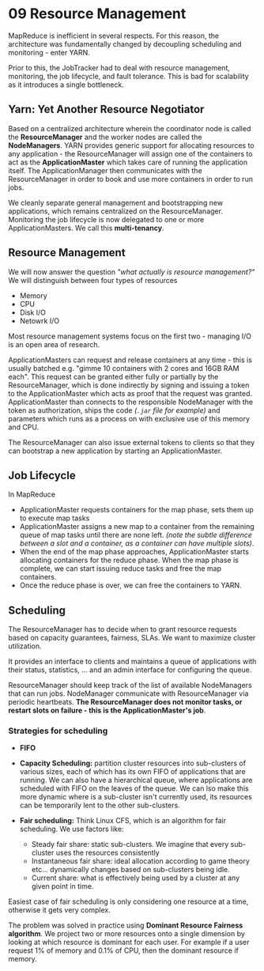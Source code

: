 # 09 Resource Management

MapReduce is inefficient in several respects. For this reason, the architecture
was fundamentally changed by decoupling scheduling and monitoring - enter YARN.

Prior to this, the JobTracker had to deal with resource management, monitoring,
the job lifecycle, and fault tolerance. This is bad for scalability as it
introduces a single bottleneck.

## Yarn: Yet Another Resource Negotiator

Based on a centralized architecture wherein the coordinator node is called the
**ResourceManager** and the worker nodes are called the **NodeManagers**.
YARN provides generic support for allocating resources to any application - 
the ResourceManager will assign one of the containers to act as the
**ApplicationMaster** which takes care of running the application itself.
The ApplicationManager then communicates with the ResourceManager in order to
book and use more containers in order to run jobs.

We cleanly separate general management and bootstrapping new applications, 
which remains centralized on the ResourceManager. Monitoring the job lifecycle
is now delegated to one or more ApplicationMasters. We call this 
**multi-tenancy**.

## Resource Management

We will now answer the question _"what actually is resource management?"_
We will distinguish between four types of resources

- Memory
- CPU
- Disk I/O
- Netowrk I/O

Most resource management systems focus on the first two - managing I/O is an
open area of research.

ApplicationMasters can request and release containers at any time - this is
usually batched e.g. "gimme 10 containers with 2 cores and 16GB RAM each". This
request can be granted either fully or partially by the ResourceManager, which
is done indirectly by signing and issuing a token to the ApplicationMaster
which acts as proof that the request was granted. ApplicationMaster than 
connects to the responsible NodeManager with the token as authorization,
ships the code _(`.jar` file for example)_ and parameters which runs as a 
process on with exclusive use of this memory and CPU.

The ResourceManager can also issue external tokens to clients so that they can
bootstrap a new application by starting an ApplicationMaster.

## Job Lifecycle

In MapReduce

- ApplicationMaster requests containers for the map phase, sets them up to
    execute map tasks
- ApplicationMaster assigns a new map to a container from the remaining queue
    of map tasks until there are none left. _(note the subtle difference 
    between a slot and a container, as a container can have multiple slots)_.
- When the end of the map phase approaches, ApplicationMaster starts allocating
    containers for the reduce phase. When the map phase is complete, we can
    start issuing reduce tasks and free the map containers.
- Once the reduce phase is over, we can free the containers to YARN.

## Scheduling

The ResourceManager has to decide when to grant resource requests based on
capacity guarantees, fairness, SLAs. We want to maximize cluster utilization.

It provides an interface to clients and maintains a queue of applications with
their status, statistics, ... and an admin interface for configuring the queue.

ResourceManager should keep track of the list of available NodeManagers that
can run jobs. NodeManager communicate with ResourceManager via periodic
heartbeats. **The ResourceManager does not monitor tasks, or restart slots on
failure - this is the ApplicationMaster's job**.

### Strategies for scheduling

- **FIFO**
- **Capacity Scheduling:** partition cluster resources into sub-clusters of
    various sizes, each of which has its own FIFO of applications that are
    running. We can also have a hierarchical queue, where applications are
    scheduled with FIFO on the leaves of the queue. We can lso make this more
    dynamic where is a sub-cluster isn't currently used, its resources can be
    temporarily lent to the other sub-clusters.
- **Fair scheduling:** Think Linux CFS, which is an algorithm for fair 
    scheduling. We use factors like:

    - Steady fair share: static sub-clusters. We imagine that every sub-cluster
        uses the resources consistently
    - Instantaneous fair share: ideal allocation according to game theory 
        etc... dynamically changes based on sub-clusters being idle.
    - Current share: what is effectively being used by a cluster at any given
        point in time.

Easiest case of fair scheduling is only considering one resource at a time,
otherwise it gets very complex.

The problem was solved in practice using **Dominant Resource Fairness
algorithm**. We project two or more resources onto a single dimension by 
looking at which resource is dominant for each user. For example if a user
request 1% of memory and 0.1% of CPU, then the dominant resource if memory.
